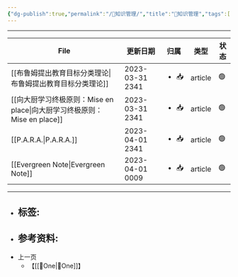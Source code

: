 ```yaml
---
{"dg-publish":true,"permalink":"/🥇知识管理/","title":"🥇知识管理","tags":["🏷"],"noteIcon":""}
---
```


---
| File                                                    | 更新日期            | 归属                   | 类型      | 状态 |
| ------------------------------------------------------- | --------------- | -------------------- | ------- | -- |
| [[布鲁姆提出教育目标分类理论\|布鲁姆提出教育目标分类理论]]                     | 2023-03-31 2341 | <ul><li>📥</li></ul> | article | 🟢 |
| [[向大厨学习终极原则：Mise en place\|向大厨学习终极原则：Mise en place]] | 2023-03-31 2341 | <ul><li>📥</li></ul> | article | 🟢 |
| [[P.A.R.A.\|P.A.R.A.]]                               | 2023-04-01 2341 | <ul><li>📥</li></ul> | article | 🟢 |
| [[Evergreen Note\|Evergreen Note]]                   | 2023-04-01 0009 | <ul><li>📥</li></ul> | article | 🟢 |

---
- 标签: 
	- 
- 参考资料:
	- 
- 上一页
	- 【[[🌿One\|🌿One]]】


